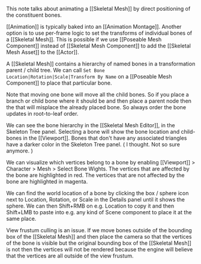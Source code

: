 This note talks about animating a [[Skeletal Mesh]] by direct positioning of the constituent bones.

[[Animation]] is typically baked into an [[Animation Montage]].
Another option is to use per-frame logic to set the transforms of individual bones of a [[Skeletal Mesh]].
This is possible if we use [[Poseable Mesh Component]] instead of [[Skeletal Mesh Component]] to add the [[Skeletal Mesh Asset]] to the [[Actor]].

A [[Skeletal Mesh]] contains a hierarchy of named bones in a transformation parent / child tree.
We can call `Set Bone Location|Rotation|Scale|Transform By Name` on a [[Poseable Mesh Component]] to place that particular bone.

Note that moving one bone will move all the child bones.
So if you place a branch or child bone where it should be and then place a parent node then the that will misplace  the already placed bone.
So always order the bone updates in root-to-leaf order.

We can see the bone hierarchy in the [[Skeletal Mesh Editor]], in the Skeleton Tree panel.
Selecting a bone will show the bone location and child-bones in the [[Viewport]].
Bones that don't have any associated triangles have a darker color in the Skeleton Tree panel.
(
I thought. Not so sure anymore.
)

We can visualize which vertices belong to a bone by enabling [[Viewport]] > Character > Mesh > Select Bone Wights.
The vertices that are affected by the bone are highlighted in red.
The vertices that are not affected by the bone are highlighted in magenta.

We can find the world location of a bone by clicking the box / sphere icon next to Location, Rotation, or Scale in the Details panel until it shows the sphere.
We can then Shift+RMB on e.g. Location to copy it and then Shift+LMB to paste into e.g. any kind of Scene component to place it at the same place.

View frustum culling is an issue.
If we move bones outside of the bounding box of the [[Skeletal Mesh]] and then place the camera so that the vertices of the bone is visible but the original bounding box of the [[Skeletal Mesh]] is not then the vertices will not be rendered because the engine will believe that the vertices are all outside of the view frustum.